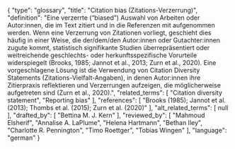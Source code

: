 {
    "type": "glossary",
    "title": "Citation bias (Zitations-Verzerrung)",
    "definition": "Eine verzerrte (“biased”) Auswahl von Arbeiten oder Autor:innen, die im Text zitiert und in die Referenzen mit aufgenommen werden. Wenn eine Verzerrung von Zitationen vorliegt, geschieht dies häufig in einer Weise, die der/dem/den Autor:innen oder Gutachter:innen zugute kommt, statistisch signifikante Studien überrepräsentiert oder weitreichende geschlechts- oder herkunftsspezifische Vorurteile widerspiegelt (Brooks, 1985; Jannot et al., 2013; Zurn et al., 2020). Eine vorgeschlagene Lösung ist die Verwendung von Citation Diversity Statements (Zitations-Vielfalt-Angaben), in denen Autor:innen ihre Zitierpraxis reflektieren und Verzerrungen aufzeigen, die möglicherweise aufgetreten sind (Zurn et al., 2020).",
    "related_terms": [
        "Citation diversity statement",
        "Reporting bias"
    ],
    "references": [
        "Brooks (1985); Jannot et al. (2013); Thombs et al. (2015); Zurn et al. (2020)"
    ],
    "alt_related_terms": [
        null
    ],
    "drafted_by": [
        "Bettina M. J. Kern"
    ],
    "reviewed_by": [
        "Mahmoud Elsherif",
        "Annalise A. LaPlume",
        "Helena Hartmann",
        "Bethan Iley",
        "Charlotte R. Pennington",
        "Timo Roettger",
        "Tobias Wingen"
    ],
    "language": "german"
}
